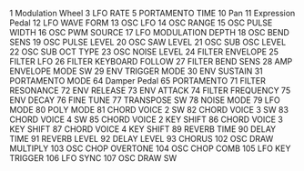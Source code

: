 1 Modulation Wheel
3 LFO RATE
5 PORTAMENTO TIME
10 Pan
11 Expression Pedal
12 LFO WAVE FORM
13 OSC LFO
14 OSC RANGE
15 OSC PULSE WIDTH
16 OSC PWM SOURCE
17 LFO MODULATION DEPTH
18 OSC BEND SENS
19 OSC PULSE LEVEL
20 OSC SAW LEVEL
21 OSC SUB OSC LEVEL
22 OSC SUB OCT TYPE
23 OSC NOISE LEVEL
24 FILTER ENVELOPE
25 FILTER LFO
26 FILTER KEYBOARD FOLLOW
27 FILTER BEND SENS
28 AMP ENVELOPE MODE SW
29 ENV TRIGGER MODE
30 ENV SUSTAIN
31 PORTAMENTO MODE
64 Damper Pedal
65 PORTAMENTO
71 FILTER RESONANCE
72 ENV RELEASE
73 ENV ATTACK
74 FILTER FREQUENCY
75 ENV DECAY
76 FINE TUNE
77 TRANSPOSE SW
78 NOISE MODE
79 LFO MODE
80 POLY MODE
81 CHORD VOICE 2 SW
82 CHORD VOICE 3 SW
83 CHORD VOICE 4 SW
85 CHORD VOICE 2 KEY SHIFT
86 CHORD VOICE 3 KEY SHIFT
87 CHORD VOICE 4 KEY SHIFT
89 REVERB TIME
90 DELAY TIME
91 REVERB LEVEL
92 DELAY LEVEL
93 CHORUS
102 OSC DRAW MULTIPLY
103 OSC CHOP OVERTONE
104 OSC CHOP COMB
105 LFO KEY TRIGGER
106 LFO SYNC
107 OSC DRAW SW

